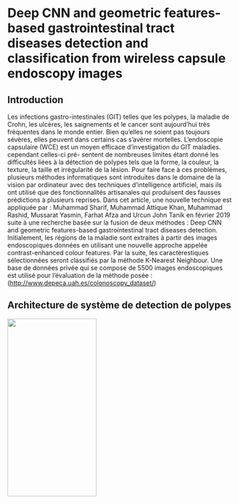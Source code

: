 # Deep CNN and geometric features-based gastrointestinal tract diseases detection and classification from wireless capsule endoscopy images
## Introduction
Les infections gastro-intestinales (GIT) telles que les polypes, la maladie de Crohn, les ulcères, les saignements
et le cancer sont aujourd’hui très fréquentes dans le monde entier. Bien qu’elles ne soient pas toujours sévères, elles
peuvent dans certains cas s’avérer mortelles.
L’endoscopie capsulaire (WCE) est un moyen efficace d’investigation du GIT maladies. cependant celles-ci pré-
sentent de nombreuses limites étant donné les difficultés liées à la détection de polypes tels que la forme, la couleur,
la texture, la taille et irrégularité de la lésion. Pour faire face à ces problèmes, plusieurs méthodes informatiques
sont introduites dans le domaine de la vision par ordinateur avec des techniques d’intelligence artificiel, mais ils ont
utilisé que des fonctionnalités artisanales qui produisent des fausses prédictions à plusieurs reprises.
Dans cet article, une nouvelle technique est appliquée par : Muhammad Sharif, Muhammad Attique Khan,
Muhammad Rashid, Mussarat Yasmin, Farhat Afza and Urcun John Tanik en février 2019 suite à une recherche basée
sur la fusion de deux méthodes : Deep CNN and geometric features-based gastrointestinal tract diseases detection.
Initialement, les régions de la maladie sont extraites à partir des images endoscopiques données en utilisant une
nouvelle approche appelée contrast-enhanced colour features. Par la suite, les caractèrestiques sélectionnées seront
classifiés par la méthode K-Nearest Neighbour.
Une base de données privée qui se compose de 5500 images endoscopiques est utilisé pour l’évaluation de la
méthode posée : (http://www.depeca.uah.es/colonoscopy_dataset/)

## Architecture de système de detection de polypes

<img src="./arch.jpg"  width="200" height="400" />
